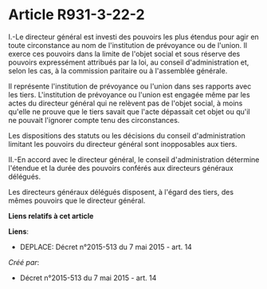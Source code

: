 # Article R931-3-22-2

I.-Le directeur général est investi des pouvoirs les plus étendus pour agir en toute circonstance au nom de l'institution de
prévoyance ou de l'union. Il exerce ces pouvoirs dans la limite de l'objet social et sous réserve des pouvoirs expressément
attribués par la loi, au conseil d'administration et, selon les cas, à la commission paritaire ou à l'assemblée générale. 

Il représente l'institution de prévoyance ou l'union dans ses rapports avec les tiers. L'institution de prévoyance ou l'union
est engagée même par les actes du directeur général qui ne relèvent pas de l'objet social, à moins qu'elle ne prouve que le
tiers savait que l'acte dépassait cet objet ou qu'il ne pouvait l'ignorer compte tenu des circonstances. 

Les dispositions des statuts ou les décisions du conseil d'administration limitant les pouvoirs du directeur général sont
inopposables aux tiers. 

II.-En accord avec le directeur général, le conseil d'administration détermine l'étendue et la durée des pouvoirs conférés
aux directeurs généraux délégués. 

Les directeurs généraux délégués disposent, à l'égard des tiers, des mêmes pouvoirs que le directeur général.

**Liens relatifs à cet article**

**Liens**:

  - DEPLACE: Décret n°2015-513 du 7 mai 2015 - art. 14

_Créé par_:

  - Décret n°2015-513 du 7 mai 2015 - art. 14
